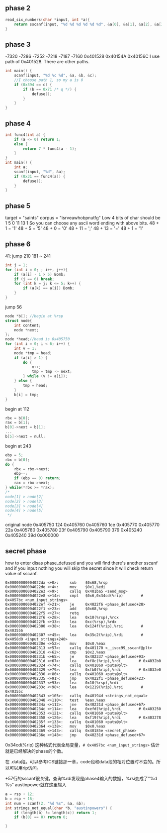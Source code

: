 ## phase 2
```c
read_six_numbers(char *input, int *a){
    return sscanf(input, "%d %d %d %d %d %d", &a[0], &a[1], &a[2], &a[3], &a[4], &a[5]);
}
```
## phase 3
-7320   -7286   -7252   -7218   -7187   -7160
0x401528	0x40154A	0x40156C
I use path of 0x401528. There are other paths.
```c
int main() {
	scanf(input, "%d %c %d", &a, &b, &c);
	//I choose path 1, so my a is 0
	if (0x394 == c) {
		if (b == 0x71 /* q */) {
			defuse();
		}
	}
}
```
## phase 4
```c
int func4(int a) {
	if (a <= 0) return 1;
	else {
		return 7 * func4(a - 1);
	}
}
int main() {
	int a;
	scanf(input, "%d", &a);
	if (0x31 == func4(a)) {
		defuse();
	}
}
```
## phase 5
target = "saints"
corpus = "isrveawhobpnutfg"
Low 4 bits of char should be 1 5 0 11 13 1
So you can choose any ascii word ending with above bits.
48 + 1 = '1'
48 + 5 = '5'
48 + 0 = '0'
48 + 11 = ';'
48 + 13 = '='
48 + 1 = '1'
## phase 6

41: jump 210
181 ~ 241
```c
int j = 1;
for (int i = 0; ; i++, j++){
    if (a[i] - 1 > 5) Bomb;
    if (j == 6) break;
    for (int k = j; k <= 5; k++) {
        if (a[k] == a[i]) Bomb;
    }
}
```

jump 56
```c
node *b[]; //begin at %rsp
struct node{
    int content;
    node *next;
};
node *head;//head is 0x405750
for (int i = 0; i < 6; i++) {
    int v = 1;
    node *tmp = head;
    if (a[i] > 1) {        
        do {
            v++;
            tmp = tmp -> next;
        } while (v != a[i]);
    } else {
	    tmp = head;
    }
    b[i] = tmp;
}
```
begin at 112
```c
rbx = b[0];
rax = b[1];
b[0]->next = b[1];
...
b[5]->next = null;
```

begin at 243
```c
ebp = 5;
rbx = b[0];
do {
	rbx = rbx->next;
	ebp--;
	if (ebp == 0) return;
	rax = rbx->next;
} while(*rbx >= *rax);
/*
node[1] > node[2]
node[2] > node[3]
node[3] > node[4]
node[4] > node[5]
 */
```

original node
0x405750 124 0x405760
0x405760 1ce 0x405770
0x405770 22a 0x405780
0x405780 23f 0x405790
0x405790 379 0x405240
0x405240 39d 0x000000
## secret phase
how to enter
disas phase_defused and you will find there's another sscanf and if you input nothing you will skip the secret since it will check return value of sscanf.

```assembly
0x00000000004022da <+0>:     sub    $0x68,%rsp
0x00000000004022de <+4>:     mov    $0x1,%edi
0x00000000004022e3 <+9>:     callq  0x401ba5 <send_msg>
0x00000000004022e8 <+14>:    cmpl   $0x6,0x34cd(%rip)        # 0x4057bc <num_input_strings>
0x00000000004022ef <+21>:    je     0x4022f6 <phase_defused+28>
0x00000000004022f1 <+23>:    add    $0x68,%rsp
0x00000000004022f5 <+27>:    retq   
0x00000000004022f6 <+28>:    lea    0x10(%rsp),%rcx
0x00000000004022fb <+33>:    lea    0xc(%rsp),%rdx
0x0000000000402300 <+38>:    lea    0x124f(%rip),%rsi        # 0x403556
0x0000000000402307 <+45>:    lea    0x35c2(%rip),%rdi        # 0x4058d0 <input_strings+240>
0x000000000040230e <+52>:    mov    $0x0,%eax
0x0000000000402313 <+57>:    callq  0x401170 <__isoc99_sscanf@plt>
0x0000000000402318 <+62>:    cmp    $0x2,%eax
0x000000000040231b <+65>:    je     0x402337 <phase_defused+93>
0x000000000040231d <+67>:    lea    0xf8c(%rip),%rdi        # 0x4032b0
0x0000000000402324 <+74>:    callq  0x401060 <puts@plt>
0x0000000000402329 <+79>:    lea    0xfb0(%rip),%rdi        # 0x4032e0
0x0000000000402330 <+86>:    callq  0x401060 <puts@plt>
0x0000000000402335 <+91>:    jmp    0x4022f1 <phase_defused+23>
0x0000000000402337 <+93>:    lea    0x10(%rsp),%rdi
0x000000000040233c <+98>:    lea    0x1219(%rip),%rsi        # 0x40355c
0x0000000000402343 <+105>:   callq  0x40194d <strings_not_equal>
0x0000000000402348 <+110>:   test   %eax,%eax
0x000000000040234a <+112>:   jne    0x40231d <phase_defused+67>
0x000000000040234c <+114>:   lea    0xefd(%rip),%rdi        # 0x403250
0x0000000000402353 <+121>:   callq  0x401060 <puts@plt>
0x0000000000402358 <+126>:   lea    0xf19(%rip),%rdi        # 0x403278
0x000000000040235f <+133>:   callq  0x401060 <puts@plt>
0x0000000000402364 <+138>:   mov    $0x0,%eax
0x0000000000402369 <+143>:   callq  0x40185e <secret_phase>
0x000000000040236e <+148>:   jmp    0x40231d <phase_defused+67>
```

0x34cd(%rip) 这种格式代表全局变量，`# 0x4057bc <num_input_strings>` 估计就是已经解决的phase的个数。

在 .data段。可以参考ICS链接那一章，code段和data段的相对位置时不变的。所以可以用rip访问。

+57行的sscanf很关键，查询%rdi发现是phase4输入的数据，%rsi变成了"%d %s" austinpower就在这里输入

```c
a = rsp + 12;
b = rsp + 16;
int num = scanf(2, "%d %s", &a, &b);
int strings_not_equal(char *b, "austinpowers") {
	if (length(b) != length(c)) return 1;
	if (b[0] == 0) return 0;

}
```